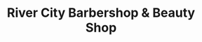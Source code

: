 ---
title: "River City Barbershop & Beauty Shop"
url: /san-antonio/river-city-barbershop-and-beauty-shop/
shop: hairdresser
---